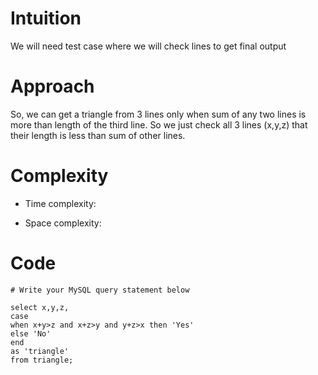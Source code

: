 # Intuition
<!-- Describe your first thoughts on how to solve this problem. -->
We will need test case where we will check lines to get final output 
# Approach
<!-- Describe your approach to solving the problem. -->
So, we can get a triangle from 3 lines only when sum of any two lines is more than length of the third line. So we just check all 3 lines (x,y,z) that their length is less than sum of other lines.
# Complexity
- Time complexity:
<!-- Add your time complexity here, e.g. $$O(n)$$ -->

- Space complexity:
<!-- Add your space complexity here, e.g. $$O(n)$$ -->

# Code
```
# Write your MySQL query statement below

select x,y,z,
case 
when x+y>z and x+z>y and y+z>x then 'Yes'
else 'No'
end
as 'triangle'
from triangle;
```